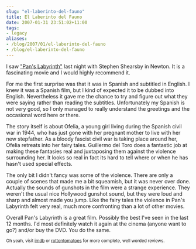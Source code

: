 ```yaml
---
slug: "el-laberinto-del-fauno"
title: El Laberinto del Fauno
date: 2007-01-31 23:51:02+11:00
tags:
- legacy
aliases:
- /blog/2007/01/el-laberinto-del-fauno
- /blog/el-laberinto-del-fauno
---
```


I saw <a href="http://www.panslabyrinth.com/" target="_blank">"Pan's Labyrinth"</a> last night with Stephen Shearsby in Newton. It is a fascinating movie and I would highly recommend it.

For me the first surprise was that it was in Spanish and subtitled in English. I knew it was a Spanish film, but I kind of expected it to be dubbed into English. Nevertheless it gave me the chance to try and figure out what they were saying rather than reading the subtitles. Unfortunately my Spanish is not very good, so I only managed to really understand the greetings and the occasional word here or there.

The story itself is about Ofelia, a young girl living during the Spanish civil war in 1944, who has just gone with her pregnant mother to live with her new stepfather. As a bloody fascist civil war is taking place around her, Ofelia retreats into her fairy tales. Guillermo del Toro does a fantastic job at making these fantasies real and juxtaposing them against the violence surrounding her. It looks so real in fact its hard to tell where or when he has hasn't used special effects.

The only bit I didn't fancy was some of the violence. There are only a couple of scenes that made me a bit squeamish, but it was never over done. Actually the sounds of gunshots in the film were a strange experience. They weren't the usual nice Hollywood gunshot sound, but they were loud and sharp and almost made you jump. Like the fairy tales the violence in Pan's Labyrinth felt very real, much more confronting than a lot of other movies.

Overall Pan's Labyrinth is a great film. Possibly the best I've seen in the last 12 months. I'd most definitely watch it again at the cinema (anyone want to go?) and/or buy the DVD. You do the same.


<small>Oh yeah, visit <a href="http://www.imdb.com/title/tt0457430/" target="_blank">imdb</a> or <a href="http://www.rottentomatoes.com/m/pans_labyrinth/" target="_blank">rottentomatoes</a> for more complete, well worded reviews.</small>
<!--more-->
